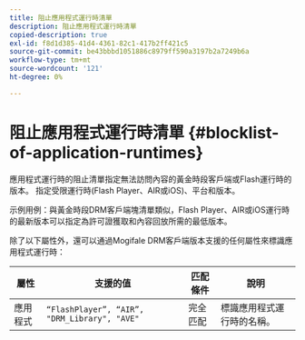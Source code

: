 ```yaml
---
title: 阻止應用程式運行時清單
description: 阻止應用程式運行時清單
copied-description: true
exl-id: f8d1d385-41d4-4361-82c1-417b2ff421c5
source-git-commit: be43bbbd1051886c8979ff590a3197b2a7249b6a
workflow-type: tm+mt
source-wordcount: '121'
ht-degree: 0%

---
```


# 阻止應用程式運行時清單 {#blocklist-of-application-runtimes}

應用程式運行時的阻止清單指定無法訪問內容的黃金時段客戶端或Flash運行時的版本。 指定受限運行時(Flash Player、AIR或iOS)、平台和版本。

示例用例：與黃金時段DRM客戶端塊清單類似，Flash Player、AIR或iOS運行時的最新版本可以指定為許可證獲取和內容回放所需的最低版本。

除了以下屬性外，還可以通過Mogifale DRM客戶端版本支援的任何屬性來標識應用程式運行時：

| **屬性** | **支援的值** | **匹配條件** | **說明** |
|---|---|---|---|
| 應用程式 | `“FlashPlayer”, “AIR”, "DRM_Library", "AVE"` | 完全匹配 | 標識應用程式運行時的名稱。 |
